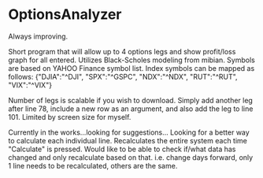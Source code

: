 # OptionsAnalyzer

Always improving.

Short program that will allow up to 4 options legs and show profit/loss graph for all entered.  Utilizes Black-Scholes modeling from mibian.  Symbols are based on YAHOO Finance symbol list.
Index symbols can be mapped as follows:
{"DJIA":"^DJI", "SPX":"^GSPC", "NDX":"^NDX", "RUT":"^RUT", "VIX":"^VIX"}

Number of legs is scalable if you wish to download.  Simply add another leg after line 78, include a new row as an argument, and also add the leg to line 101.  Limited by screen size for myself.

Currently in the works...looking for suggestions... Looking for a better way to calculate each individual line.  Recalculates the entire system each time "Calculate" is pressed.  Would like to be able to check if/what data has changed and only recalculate based on that.  i.e. change days forward, only 1 line needs to be recalculated, others are the same.
